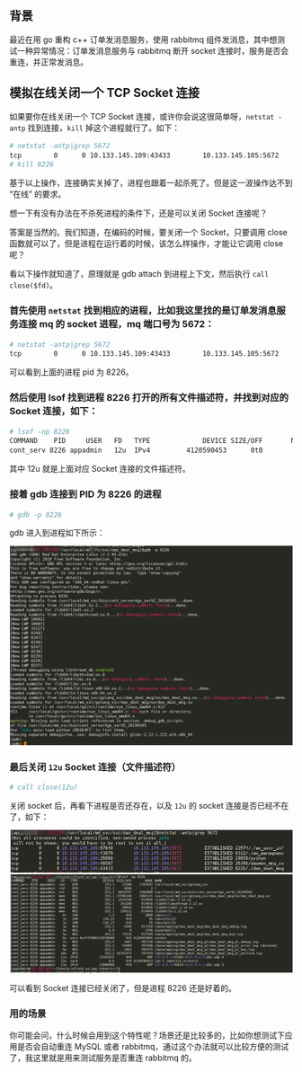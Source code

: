 ## 背景

最近在用 go 重构 c++ 订单发消息服务，使用 rabbitmq 组件发消息，其中想测试一种异常情况：订单发消息服务与 rabbitmq 断开 socket 连接时，服务是否会重连，并正常发消息。

## 模拟在线关闭一个 TCP Socket 连接

如果要你在线关闭一个 TCP Socket 连接，或许你会说这很简单呀，`netstat -antp` 找到连接，`kill` 掉这个进程就行了。如下：

```bash
# netstat -antp|grep 5672
tcp        0      0 10.133.145.109:43433        10.133.145.105:5672         ESTABLISHED 8226/./dao_deal_msg
# kill 8226
```

基于以上操作，连接确实关掉了，进程也跟着一起杀死了。但是这一波操作达不到 “在线” 的要求。

想一下有没有办法在不杀死进程的条件下，还是可以关闭 Socket 连接呢？

答案是当然的。我们知道，在编码的时候，要关闭一个 Socket，只要调用 close 函数就可以了，但是进程在运行着的时候，该怎么样操作，才能让它调用 close 呢？

看以下操作就知道了，原理就是 gdb attach 到进程上下文，然后执行 `call close($fd)`。

### 首先使用 `netstat` 找到相应的进程，比如我这里找的是订单发消息服务连接 mq 的 socket 进程，mq 端口号为 5672：

```bash
# netstat -antp|grep 5672
tcp        0      0 10.133.145.109:43433        10.133.145.105:5672         ESTABLISHED 8226/./dao_deal_msg
```

可以看到上面的进程 pid 为 8226。

### 然后使用 lsof 找到进程 8226 打开的所有文件描述符，并找到对应的 Socket 连接，如下：

```bash
# lsof -np 8226
COMMAND    PID     USER   FD   TYPE             DEVICE SIZE/OFF       NODE NAME
cont_serv 8226 appadmin   12u  IPv4         4120590453      0t0        TCP 10.133.145.109:43433->10.133.145.105:amqp (ESTABLISHED)
```

其中 12u 就是上面对应 Socket 连接的文件描述符。

### 接着 gdb 连接到 PID 为 8226 的进程

```bash
# gdb -p 8226
```

gdb 进入到进程如下所示：

![2](./images/dealmsg2mq2.png)

### 最后关闭 `12u` Socket 连接（文件描述符）

```bash
# call close(12u)
```

关闭 socket 后，再看下进程是否还存在，以及 `12u` 的 socket 连接是否已经不在了，如下：

![1](./images/dealmsg2mq1.png)
![3](./images/dealmsg2mq3.png)

可以看到 Socket 连接已经关闭了，但是进程 8226 还是好着的。

### 用的场景

你可能会问，什么时候会用到这个特性呢？场景还是比较多的，比如你想测试下应用是否会自动重连 MySQL 或者 rabbitmq，通过这个办法就可以比较方便的测试了，我这里就是用来测试服务是否重连 rabbitmq 的。
